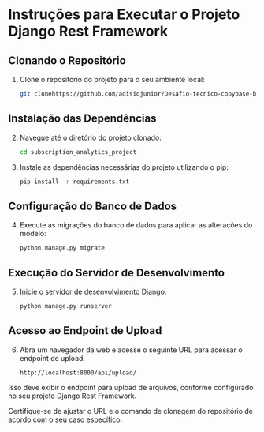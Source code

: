 # Instruções para Executar o Projeto Django Rest Framework

## Clonando o Repositório

1. Clone o repositório do projeto para o seu ambiente local:
    ```bash
    git clonehttps://github.com/adisiojunior/Desafio-tecnico-copybase-backend.git
    ```

## Instalação das Dependências

2. Navegue até o diretório do projeto clonado:
    ```bash
    cd subscription_analytics_project
    ```

3. Instale as dependências necessárias do projeto utilizando o pip:
    ```bash
    pip install -r requirements.txt
    ```

## Configuração do Banco de Dados

4. Execute as migrações do banco de dados para aplicar as alterações do modelo:
    ```bash
    python manage.py migrate
    ```

## Execução do Servidor de Desenvolvimento

5. Inicie o servidor de desenvolvimento Django:
    ```bash
    python manage.py runserver
    ```

## Acesso ao Endpoint de Upload

6. Abra um navegador da web e acesse o seguinte URL para acessar o endpoint de upload:
    ```
    http://localhost:8000/api/upload/
    ```

Isso deve exibir o endpoint para upload de arquivos, conforme configurado no seu projeto Django Rest Framework.

Certifique-se de ajustar o URL e o comando de clonagem do repositório de acordo com o seu caso específico.

